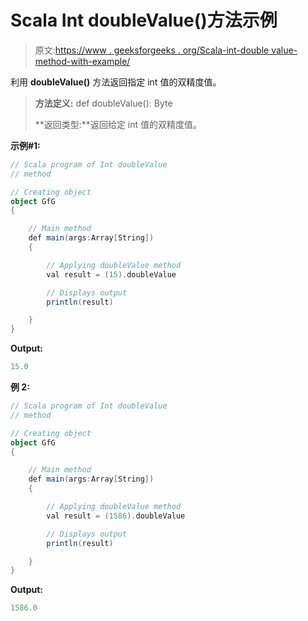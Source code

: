 # Scala Int doubleValue()方法示例

> 原文:[https://www . geeksforgeeks . org/Scala-int-double value-method-with-example/](https://www.geeksforgeeks.org/scala-int-doublevalue-method-with-example/)

利用 **doubleValue()** 方法返回指定 int 值的双精度值。

> **方法定义:** def doubleValue(): Byte
> 
> **返回类型:**返回给定 int 值的双精度值。

**示例#1:**

```scala
// Scala program of Int doubleValue
// method 

// Creating object 
object GfG 
{  

    // Main method 
    def main(args:Array[String]) 
    { 

        // Applying doubleValue method 
        val result = (15).doubleValue

        // Displays output 
        println(result) 

    } 
} 
```

**Output:**

```scala
15.0

```

**例 2:**

```scala
// Scala program of Int doubleValue
// method 

// Creating object 
object GfG 
{  

    // Main method 
    def main(args:Array[String]) 
    { 

        // Applying doubleValue method 
        val result = (1586).doubleValue

        // Displays output 
        println(result) 

    } 
}  
```

**Output:**

```scala
1586.0

```